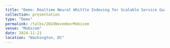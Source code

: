 ```yaml
---
title: "Demo: Realtime Neural Whittle Indexing for Scalable Service Guarantees in NextG Cellular Networks"
collection: presentation
type: "Demo"
permalink: /talks/2024NovemberMobicom
venue: "Mobicom"
date: 2024-11-21
location: "Washington, DC"
---
```

